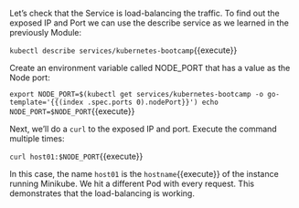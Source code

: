 Let’s check that the Service is load-balancing the traffic. To find out the exposed IP and Port we can use the describe service as we learned in the previously Module:

`kubectl describe services/kubernetes-bootcamp`{{execute}}

Create an environment variable called NODE_PORT that has a value as the Node port:

`export NODE_PORT=$(kubectl get services/kubernetes-bootcamp -o go-template='{{(index .spec.ports 0).nodePort}}')
echo NODE_PORT=$NODE_PORT`{{execute}}

Next, we’ll do a `curl` to the exposed IP and port. Execute the command multiple times:

`curl host01:$NODE_PORT`{{execute}}

In this case, the name `host01` is the `hostname`{{execute}} of the instance running Minikube. We hit a different Pod with every request. This demonstrates that the load-balancing is working.
